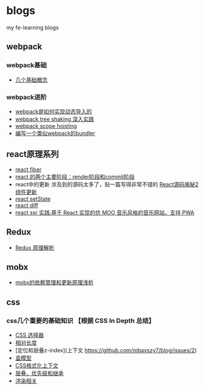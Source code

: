# blogs
my fe-learning blogs

## webpack
### webpack基础
- [几个基础概念](https://github.com/mbaxszy7/blog/issues/12)
### webpack进阶
- [webpack是如何实现动态导入的](https://github.com/mbaxszy7/blog/issues/1)
- [webpack tree shaking 深入实践](https://github.com/mbaxszy7/blog/issues/9)
- [webpack scope hoisting](https://github.com/mbaxszy7/blog/issues/10)
- [编写一个类似webpack的bundler](https://github.com/mbaxszy7/blog/issues/13)

## react原理系列
- [react fiber](https://github.com/mbaxszy7/blog/issues/14)
- [react 的两个主要阶段：render阶段和commit阶段](https://github.com/mbaxszy7/blog/issues/16)
- react中的更新 涉及到的源码太多了，贴一篇写得非常不错的 [React源码揭秘2 组件更新](https://juejin.im/post/5eb9030b6fb9a043333c6071#heading-10)
- [react setState](https://github.com/mbaxszy7/blog/issues/15)
- [react diff](https://github.com/mbaxszy7/blog/issues/17)
- [react ssr 实践:基于 React 实现的仿 MOO 音乐风格的音乐网站，支持 PWA](https://github.com/mbaxszy7/pika-music)

## Redux
- [Redux 原理解析](https://github.com/mbaxszy7/blog/issues/18)

## mobx
- [mobx的依赖管理和更新原理浅析](https://github.com/mbaxszy7/blog/issues/20)

## css
### css几个重要的基础知识 【根据 CSS In Depth 总结】
- [CSS 选择器](https://github.com/mbaxszy7/blog/issues/5)
- [相对长度](https://github.com/mbaxszy7/blog/issues/6)
- [定位和层叠z-index](上下文 https://github.com/mbaxszy7/blog/issues/2)
- [盒模型](https://github.com/mbaxszy7/blog/issues/3)
- [CSS格式化上下文](https://github.com/mbaxszy7/blog/issues/4)
- [层叠、优先级和继承](https://github.com/mbaxszy7/blog/issues/7)
- [渲染相关](https://github.com/mbaxszy7/blog/issues/8)








